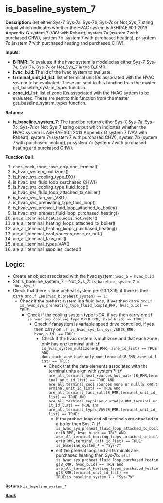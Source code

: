 # is_baseline_system_7  

**Description:** Get either Sys-7, Sys-7a, Sys-7b, Sys-7c or Not_Sys_7 string output which indicates whether the HVAC system is ASHRAE 90.1 2019 Appendix G system 7 (VAV with Reheat), system 7a (system 7 with purchased CHW), system 7b (system 7 with purchased heating), pr system 7c (system 7 with purchased heating and purchased CHW).  

**Inputs:**  
- **B-RMR**: To evaluate if the hvac system is modeled as either Sys-7, Sys-7a, Sys-7b, Sys-7c or Not_Sys_7 in the B_RMR.   
- **hvac_b.id**: The id of the hvac system to evaluate.  
- **terminal_unit_id_list**: list of terminal unit IDs associated with the HVAC system to be evaluated. These are sent to this function from the master get_baseline_system_types function.
- **zone_id_list**: list of zone IDs associated with the HVAC system to be evaluated. These are sent to this function from the master get_baseline_system_types function.

**Returns:**  
- **is_baseline_system_7**: The function returns either Sys-7, Sys-7a, Sys-7b, Sys-7c or Not_Sys_7 string output which indicates whether the HVAC system is ASHRAE 90.1 2019 Appendix G system 7 (VAV with Reheat), system 7a (system 7 with purchased CHW), system 7b (system 7 with purchased heating), pr system 7c (system 7 with purchased heating and purchased CHW).   
 
**Function Call:** 
1. does_each_zone_have_only_one_terminal()    
2. is_hvac_system_multizone()  
3. is_hvac_sys_cooling_type_DX()
6. is_hvac_sys_fluid_loop_purchased_CHW()
7. is_hvac_sys_cooling_type_fluid_loop()
   is_hvac_sys_fluid_loop_attached_to_chiller()
4. is_hvac_sys_fan_sys_VSD()  
5. is_hvac_sys_preheating_type_fluid_loop()
6. is_hvac_sys_preheat_fluid_loop_attached_to_boiler()
7. is_hvac_sys_preheat_fluid_loop_purchased_heating()  
8. are_all_terminal_heat_sources_hot_water()  
9. are_all_terminal_heating_loops_attached_to_boiler()  
10. are_all_terminal_heating_loops_purchased_heating()  
11. are_all_terminal_cool_sources_none_or_null() 
12. are_all_terminal_fans_null()  
13. are_all_terminal_types_VAV()  
14. are_all_terminal_supplies_ducted()  

 
## Logic:    
- Create an object associated with the hvac system: `hvac_b = hvac_b.id`  
- Set is_baseline_system_7 = Not_Sys_7: `is_baseline_system_7 = "Not_Sys_7"`    
- Check that there is one preheat system per G3.1.3.19, if there is then carry on: `if Len(hvac_b.preheat_system) == 1:`   
    - Check if the preheat system is a fluid loop, if yes then carry on: `if is_hvac_sys_preheating_type_fluid_loop(B_RMR, hvac_b.id) == TRUE:`
        - Check if the cooling system type is DX, if yes then carry on: `if is_hvac_sys_cooling_type_DX(B_RMR, hvac_b.id) == TRUE:`  
            - Check if fansystem is variable speed drive controlled, if yes then carry on: `if is_hvac_sys_fan_sys_VSD(B_RMR, hvac_b.id) == TRUE:`  
                - Check if the hvac system is multizone and that each zone only has one terminal unit: `if is_hvac_system_multizone(B_RMR, zone_id_list) == TRUE AND does_each_zone_have_only_one_terminal(B_RMR,zone_id_list) == TRUE:`     
                    - Check that the data elements associated with the terminal units align with system 7: `if are_all_terminal_heat_sources_hot_water(B_RMR,terminal_unit_id_list) == TRUE AND are_all_terminal_cool_sources_none_or_null(B_RMR,terminal_unit_id_list) == TRUE And are_all_terminal_fans_null(B_RMR,terminal_unit_id_list) == TRUE AND are_all_terminal_supplies_ducted(B_RMR,terminal_unit_id_list) == TRUE and are_all_terminal_types_VAV(B_RMR,terminal_unit_id_list) == TRUE:`        
                        - if the preheat loop and all terminals are attached to a boiler then Sys-7: `if is_hvac_sys_preheat_fluid_loop_attached_to_boiler(B_RMR, hvac_b.id) == TRUE AND are_all_terminal_heating_loops_attached_to_boiler(B_RMR,terminal_unit_id_list) == TRUE: is_baseline_system_7 = "Sys-7"`
                        - elif the preheat loop and all terminals are purchased heating then Sys-7b: `elif is_hvac_sys_preheat_fluid_loop_purchased_heating(B_RMR, hvac_b.id) == TRUE and are_all_terminal_heating_loops_purchased_heating(B_RMR,terminal_unit_id_list) == TRUE:is_baseline_system_7 = "Sys-7b"`  
         

**Returns** `is_baseline_system_7`  



**[Back](../_toc.md)**